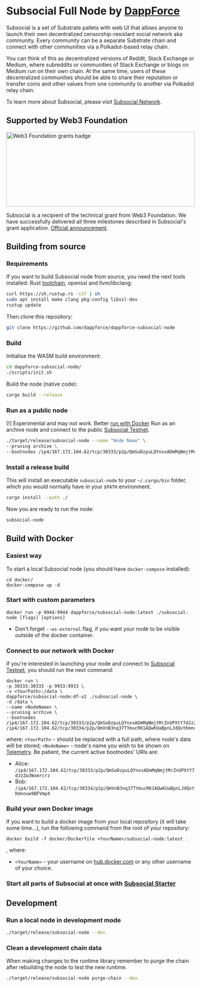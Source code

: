 # Subsocial Full Node by [DappForce](https://github.com/dappforce)

Subsocial is a set of Substrate pallets with web UI that allows anyone to launch their own decentralized censorship-resistant social network aka community. Every community can be a separate Substrate chain and connect with other communities via a Polkadot-based relay chain.

You can think of this as decentralized versions of Reddit, Stack Exchange or Medium, where subreddits or communities of Stack Exchange or blogs on Medium run on their own chain. At the same time, users of these decentralized communities should be able to share their reputation or transfer coins and other values from one community to another via Polkadot relay chain.

To learn more about Subsocial, please visit [Subsocial Network](http://subsocial.network).

## Supported by Web3 Foundation

<img src="https://github.com/dappforce/dappforce-subsocial/blob/master/w3f-badge.svg" width="100%" height="200" alt="Web3 Foundation grants badge" />

Subsocial is a recipient of the technical grant from Web3 Foundation. We have successfully delivered all three milestones described in Subsocial's grant application. [Official announcement](https://medium.com/web3foundation/web3-foundation-grants-wave-3-recipients-6426e77f1230).

## Building from source

### Requirements
If you want to build Subsocial node from source, you need the next tools installed: Rust [toolchain](https://rustup.rs/), openssl and llvm/libclang:
```bash
curl https://sh.rustup.rs -sSf | sh
sudo apt install make clang pkg-config libssl-dev
rustup update
```
Then clone this repository:
```bash
git clone https://github.com/dappforce/dappforce-subsocial-node
```

### Build
Initialise the WASM build environment:
```bash
cd dappforce-subsocial-node/
./scripts/init.sh
```

Build the node (native code):
```bash
cargo build --release
```

### Run as a public node
[!] Experimental and may not work. Better [run with Docker](#connect-to-our-network-with-docker)
Run as an archive node and connect to the public [Subsocial Testnet](http://testnet.subsocial.network/).
```bash
./target/release/subsocial-node --name "Node Name" \
--pruning archive \
--bootnodes /ip4/167.172.104.62/tcp/30333/p2p/QmSoDzpuLQYnxxADmMqNmjtMrZnUPXtY7dJzZw3Wxmrcrz /ip4/167.172.104.62/tcp/30334/p2p/QmVnB3nq37TYmucRK1AQwKUaBpnLJdQvtKmnouw9BFVmp4
```

### Install a release build
This will install an executable `subsocial-node` to your `~/.cargo/bin` folder, which you would normally have in your `$PATH` environment.

```bash
cargo install --path ./
```

Now you are ready to run the node:

```bash
subsocial-node
```

## Build with Docker

### Easiest way
To start a local Subsocial node (you should have `docker-compose` installed):

```
cd docker/
docker-compose up -d
```

### Start with custom parameters

```
docker run -p 9944:9944 dappforce/subsocial-node:latest ./subsocial-node [flags] [options]
```
* Don't forget `--ws-external` flag, if you want your node to be visible outside of the docker container.

### Connect to our network with Docker
If you're interested in launching your node and connect to [Subsocial Testnet](http://testnet.subsocial.network/), you should run the next command:
```
docker run \
-p 30333:30333 -p 9933:9933 \
-v <YourPath>:/data \
dappforce/subsocial-node:df-v2 ./subsocial-node \
-d /data \
--name <NodeName> \
--pruning archive \
--bootnodes /ip4/167.172.104.62/tcp/30333/p2p/QmSoDzpuLQYnxxADmMqNmjtMrZnUPXtY7dJzZw3Wxmrcrz /ip4/167.172.104.62/tcp/30334/p2p/QmVnB3nq37TYmucRK1AQwKUaBpnLJdQvtKmnouw9BFVmp4
```
where:
`<YourPath>` - should be replaced with a full path, where node's data will be stored;
`<NodeName>` - node's name you wish to be shown on [Telemetry](https://telemetry.polkadot.io/#list/Subsocial%20Barracuda%20Testnet).
Be patient, the current active bootnodes' URIs are:
- Alice: `/ip4/167.172.104.62/tcp/30333/p2p/QmSoDzpuLQYnxxADmMqNmjtMrZnUPXtY7dJzZw3Wxmrcrz`
- Bob: `/ip4/167.172.104.62/tcp/30334/p2p/QmVnB3nq37TYmucRK1AQwKUaBpnLJdQvtKmnouw9BFVmp4`

### Build your own Docker image
If you want to build a docker image from your local repository (it will take some time...), run the following command from the root of your repository:

```
docker build -f docker/Dockerfile <YourName>/subsocial-node:latest .
```
, where:
- `<YourName>` - your username on [hub.docker.com](https://hub.docker.com) or any other username of your choice.

### Start all parts of Subsocial at once with [Subsocial Starter](https://github.com/dappforce/dappforce-subsocial-starter)

## Development

### Run a local node in development mode
```bash
./target/release/subsocial-node --dev
```

### Clean a development chain data
When making changes to the runtime library remember to purge the chain after rebuilding the node to test the new runtime.

```bash
./target/release/subsocial-node purge-chain --dev
```
